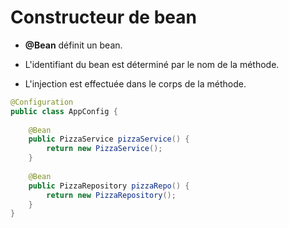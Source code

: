 # Constructeur de bean


* **@Bean** définit un bean.

* L'identifiant du bean est déterminé par le nom de la méthode.

* L'injection est effectuée dans le corps de la méthode.

```java
@Configuration
public class AppConfig {
    
    @Bean
    public PizzaService pizzaService() { 
        return new PizzaService();
    }
    
    @Bean
    public PizzaRepository pizzaRepo() { 
        return new PizzaRepository();
    }
}
```

